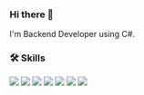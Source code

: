 ### Hi there 👋
I'm Backend Developer using C#.

### 🛠 Skills
<img src="https://img.shields.io/badge/C#-512BD4?style=flat-square&logo=csharp&logoColor=white"/> <img src="https://img.shields.io/badge/JavaScript-F7DF1E?style=flat-square&logo=JavaScript&logoColor=white"/> <img src="https://img.shields.io/badge/CSS3-1572B6?style=flat-square&logo=CSS3&logoColor=white"/> <img src="https://img.shields.io/badge/Microsoft SQL Server-CC2927?style=flat-square&logo=Microsoft SQL Server&logoColor=white"/>
<img src="https://img.shields.io/badge/.Net-512BD4?style=flat-square&logo=.Net&logoColor=white"/> <img src="https://img.shields.io/badge/Blazor-512BD4?style=flat-square&logo=Blazor&logoColor=white"/> <img src="https://img.shields.io/badge/DevExpress-FF7200?style=flat-square&logo=DevExpress&logoColor=white"/>

<!--
**bskjp1004/bskjp1004** is a ✨ _special_ ✨ repository because its `README.md` (this file) appears on your GitHub profile.

Here are some ideas to get you started:

- 🔭 I’m currently working on ...
- 🌱 I’m currently learning ...
- 👯 I’m looking to collaborate on ...
- 🤔 I’m looking for help with ...
- 💬 Ask me about ...
- 📫 How to reach me: ...
- 😄 Pronouns: ...
- ⚡ Fun fact: ...
-->
